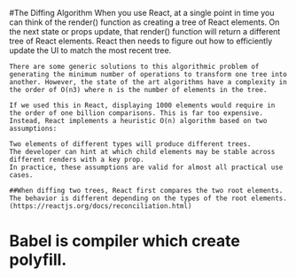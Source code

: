 #The Diffing Algorithm
    When you use React, at a single point in time you can think of the render() function as creating a tree of React elements. On the next state or props update, that render() function will return a different tree of React elements. React then needs to figure out how to efficiently update the UI to match the most recent tree.

    There are some generic solutions to this algorithmic problem of generating the minimum number of operations to transform one tree into another. However, the state of the art algorithms have a complexity in the order of O(n3) where n is the number of elements in the tree.

    If we used this in React, displaying 1000 elements would require in the order of one billion comparisons. This is far too expensive. Instead, React implements a heuristic O(n) algorithm based on two assumptions:

    Two elements of different types will produce different trees.
    The developer can hint at which child elements may be stable across different renders with a key prop.
    In practice, these assumptions are valid for almost all practical use cases.

    ##When diffing two trees, React first compares the two root elements. The behavior is different depending on the types of the root elements. (https://reactjs.org/docs/reconciliation.html)
    
  # Babel is compiler which create polyfill.

